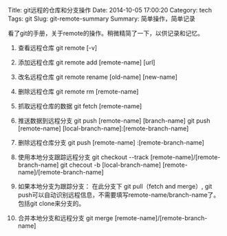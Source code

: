 Title: git远程的仓库和分支操作
Date: 2014-10-05 17:00:20
Category: tech
Tags: git
Slug: git-remote-summary
Summary: 简单操作，简单记录

看了git的手册，关于remote的操作。稍微精简了一下，以供记录和记忆。

1. 查看远程仓库
		git remote [-v]

2. 添加远程仓库
		git remote add [remote-name] [url]

3. 改名远程仓库
		git remote rename [old-name] [new-name]

4. 删除远程仓库
 		git remote rm [remote-name]

5. 抓取远程仓库的数据
		git fetch [remote-name]
   
6. 推送数据到远程分支
		git push [remote-name] [branch-name]
		git push [remote-name] [local-branch-name]:[remote-branch-name]

7. 删除远程仓库分支
		git push [remote-name] :[remote-branch-name]

8. 使用本地分支跟踪远程分支
		git checkout --track [remote-name]/[remote-branch-name]
		git checout -b [local-branch-name] [remote-name]/[remote-branch-name]

9. 如果本地分支为跟踪分支：
  在此分支下 git pull（fetch and merge）, git push可以自动识别远程信息，不需要填写remote-name/branch-name了。包括git clone来分支的。

10. 合并本地分支和远程分支
		git merge [remote-name]/[remote-branch-name]
